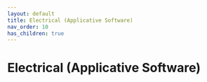 ```yaml
---
layout: default
title: Electrical (Applicative Software)
nav_order: 10
has_children: true
---
```

# Electrical (Applicative Software)
